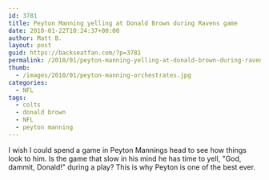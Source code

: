```yaml
---
id: 3781
title: Peyton Manning yelling at Donald Brown during Ravens game
date: 2010-01-22T10:24:37+00:00
author: Matt B.
layout: post
guid: https://backseatfan.com/?p=3781
permalink: /2010/01/peyton-manning-yelling-at-donald-brown-during-ravens-game/
thumb:
  - /images/2010/01/peyton-manning-orchestrates.jpg
categories:
  - NFL
tags:
  - colts
  - donald brown
  - NFL
  - peyton manning
---
```


<div class="entry">
  <p>
  </p>

  <p>
    I wish I could spend a game in Peyton Mannings head to see how things look to him. Is the game that slow in his mind he has time to yell, "God, dammit, Donald!" during a play? This is why Peyton is one of the best ever.
  </p>
</div>
